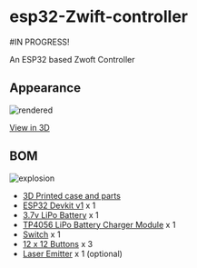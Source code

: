 # esp32-Zwift-controller


#IN PROGRESS!  

An ESP32 based Zwoft Controller

## Appearance

![rendered](./media/rendered.png)

[View in 3D](https://a360.co/2NFupAk)

## BOM

![explosion](./media/explosion.png)

- [3D Printed case and parts](https://a360.co/2NFupAk)
- [ESP32 Devkit v1](https://item.taobao.com/item.htm?spm=a1z09.2.0.0.76d12e8dVNq61T&id=563668634893&_u=e10f2ti56b4) x 1
- [3.7v LiPo Battery](https://item.taobao.com/item.htm?spm=a1z09.2.0.0.76d12e8dVNq61T&id=523205607530&_u=e10f2ti89d2) x 1
- [TP4056 LiPo Battery Charger Module](https://item.taobao.com/item.htm?spm=a1z09.2.0.0.76d12e8dVNq61T&id=522583198103&_u=e10f2tid961) x 1
- [Switch](https://item.taobao.com/item.htm?spm=a1z09.2.0.0.76d12e8dVNq61T&id=522555847475&_u=e10f2ti034e) x 1
- [12 x 12 Buttons](https://item.taobao.com/item.htm?spm=a1z09.2.0.0.76d12e8dVNq61T&id=566514301427&_u=e10f2tie2b7) x 3
- [Laser Emitter](https://item.taobao.com/item.htm?spm=a1z09.2.0.0.76d12e8dVNq61T&id=522576364570&_u=e10f2tidee6) x 1 (optional)
